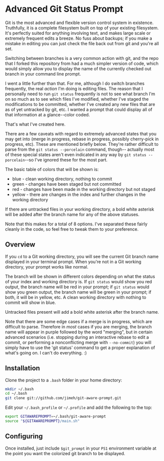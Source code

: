 # Advanced Git Status Prompt

Git is the most advanced and flexible version control system in existence.
Truthfully, it is a complete filesystem built on top of your existing
filesystem.  It's perfectly suited for anything involving text, and makes
large scale or extremely frequent edits a breeze.  No fuss about backups;
if you make a mistake in editing you can just check the file back out
from git and you're all set.

Switching between branches is a very common action with git, and the
repo that I forked this repository from had a much simpler version of
code, which would simply allow you to display the name of the currently
checked out branch in your command line prompt.

I went a little further than that.  For me, although I do switch branches
frequently, the real *action* I'm doing is editing files.  The reason that
I personally need to run `git status` frequently is not to see what branch
I'm on so much as to see which files I've modified, whether I've staged
the modifications to be committed, whether I've created any new files that
are as of yet untracked by git, etc.  I wanted a prompt that could display
all of that information at a glance--color coded.

That's what I've created here.

There are a few caveats with regard to extremely advanced states that you
may get into (merge in progress, rebase in progress, possibly cherry-pick
in progress, etc).  These are mentioned briefly below.  They're rather
difficult to parse from the `git status --porcelain` command, though--
actually most of these special states aren't even indicated in any way
by `git status --porcelain`--so I've ignored these for the most part.

The basic table of colors that will be shown is:

- blue - clean working directory, nothing to commit
- green - changes have been staged but not committed
- red - changes have been made in the working directory but not staged
- yellow - there are changes in the index and further changes in the working directory

If there are untracked files in your working directory, a bold white
asterisk will be added after the branch name for any of the above statuses.

Note that this makes for a total of 8 options.  I've separated these
fairly cleanly in the code, so feel free to tweak them to your preference.

## Overview

If you `cd` to a Git working directory, you will see the current Git branch
name displayed in your terminal prompt. When you're not in a Git working
directory, your prompt works like normal.

The branch will be shown in different colors depending on what the status
of your index and working directory is.  If `git status` would show you
red output, the branch name will be red in your prompt; if `git status`
would show you green output, the branch name will be green in your prompt;
if both, it will be in yellow, etc.  A clean working directory with nothing
to commit will show in blue.

Untracked files present will add a bold white asterisk after the branch name.

Note that there are some edge cases if a merge is in progress, which are
difficult to parse.  Therefore in *most* cases if you are merging, the
branch name will appear in purple followed by the word "merging", but in
certain advanced scenarios (i.e. stopping during an interactive rebase to
edit a commit, or performing a nonconflicting merge with `--no-commit`)
you will simply have to use the 'git status' command to get a proper
explanation of what's going on.  I can't do everything.  :)

## Installation

Clone the project to a `.bash` folder in your home directory:

```bash
mkdir ~/.bash
cd ~/.bash
git clone git://github.com/jimeh/git-aware-prompt.git
```

Edit your `~/.bash_profile` or `~/.profile` and add the following to the top:

```bash
export GITAWAREPROMPT=~/.bash/git-aware-prompt
source "${GITAWAREPROMPT}/main.sh"
```


## Configuring

Once installed, just include `$git_prompt` in your `PS1` environment variable
at the point you want the colorized git branch to be displayed.
